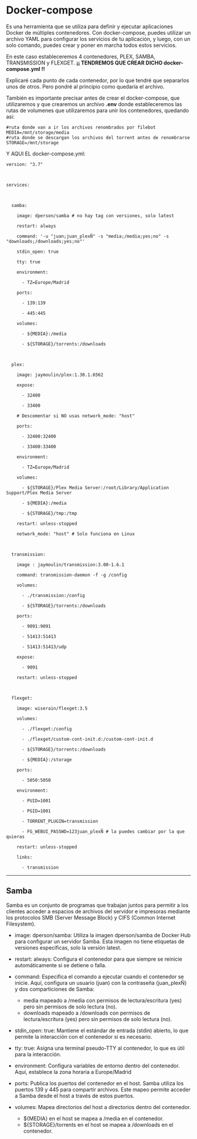 # Docker-compose

Es una herramienta que se utiliza para definir y ejecutar aplicaciones Docker de múltiples contenedores. Con docker-compose, puedes utilizar un archivo YAML para configurar los servicios de tu aplicación, y luego, con un solo comando, puedes crear y poner en marcha todos estos servicios.

En este caso estableceremos 4 contenedores, PLEX, SAMBA, TRANSMISSION y FLEXGET. **¡¡ TENDREMOS QUE CREAR DICHO docker-compose.yml !!**

Explicaré cada punto de cada contenedor, por lo que tendré que separarlos unos de otros. Pero pondré al principio como quedaría el archivo.

También es importante precisar antes de crear el docker-compose, que utilizaremos y que crearemos un archivo **.env** donde estableceremos las rutas de volumenes que utilizaremos para unir los contenedores, quedando asi:

```
#ruta donde van a ir los archivos renombrados por filebot
MEDIA=/mnt/storage/media
#ruta donde se descargan los archivos del torrent antes de renombrarse
STORAGE=/mnt/storage
```

Y AQUI EL docker-compose.yml:

```
version: "3.7"



services:



  samba:

    image: dperson/samba # no hay tag con versiones, solo latest

    restart: always

    command: '-u "juan;juan_plexÑ" -s "media;/media;yes;no" -s "downloads;/downloads;yes;no"'

    stdin_open: true

    tty: true

    environment:

      - TZ=Europe/Madrid

    ports:

      - 139:139

      - 445:445

    volumes:

      - ${MEDIA}:/media

      - ${STORAGE}/torrents:/downloads



  plex:

    image: jaymoulin/plex:1.30.1.6562

    expose:

      - 32400

      - 33400

    # Descomentar si NO usas network_mode: "host"

    ports:

      - 32400:32400

      - 33400:33400

    environment:

      - TZ=Europe/Madrid

    volumes:

      - ${STORAGE}/Plex Media Server:/root/Library/Application Support/Plex Media Server

      - ${MEDIA}:/media

      - ${STORAGE}/tmp:/tmp

    restart: unless-stopped

    network_mode: "host" # Solo funciona en Linux



  transmission:

    image : jaymoulin/transmission:3.00-1.6.1

    command: transmission-daemon -f -g /config

    volumes:

      - ./transmission:/config

      - ${STORAGE}/torrents:/downloads

    ports:

      - 9091:9091

      - 51413:51413

      - 51413:51413/udp

    expose:

      - 9091

    restart: unless-stopped



  flexget:

    image: wiserain/flexget:3.5

    volumes:

      - ./flexget:/config

      - ./flexget/custom-cont-init.d:/custom-cont-init.d

      - ${STORAGE}/torrents:/downloads

      - ${MEDIA}:/storage

    ports:

      - 5050:5050

    environment:

      - PUID=1001

      - PGID=1001

      - TORRENT_PLUGIN=transmission

      - FG_WEBUI_PASSWD=123juan_plexÑ # la puedes cambiar por la que quieras

    restart: unless-stopped

    links:

      - transmission

```

---

## Samba

Samba es un conjunto de programas que trabajan juntos para permitir a los clientes acceder a espacios de archivos del servidor e impresoras mediante los protocolos SMB (Server Message Block) y CIFS (Common Internet Filesystem).

- image: dperson/samba: Utiliza la imagen dperson/samba de Docker Hub para configurar un servidor Samba. Esta imagen no tiene etiquetas de versiones específicas, solo la versión latest.

- restart: always: Configura el contenedor para que siempre se reinicie automáticamente si se detiene o falla.

- command: Especifica el comando a ejecutar cuando el contenedor se inicie. Aquí, configura un usuario (juan) con la contraseña (juan_plexÑ) y dos comparticiones de Samba:
    - media mapeado a /media con permisos de lectura/escritura (yes) pero sin permisos de solo lectura (no).
    - downloads mapeado a /downloads con permisos de lectura/escritura (yes) pero sin permisos de solo lectura (no).

- stdin_open: true: Mantiene el estándar de entrada (stdin) abierto, lo que permite la interacción con el contenedor si es necesario.

- tty: true: Asigna una terminal pseudo-TTY al contenedor, lo que es útil para la interacción.

- environment: Configura variables de entorno dentro del contenedor. Aquí, establece la zona horaria a Europe/Madrid

- ports: Publica los puertos del contenedor en el host. Samba utiliza los puertos 139 y 445 para compartir archivos. Este mapeo permite acceder a Samba desde el host a través de estos puertos.

- volumes: Mapea directorios del host a directorios dentro del contenedor.
  - ${MEDIA} en el host se mapea a /media en el contenedor.
  - ${STORAGE}/torrents en el host se mapea a /downloads en el contenedor.
